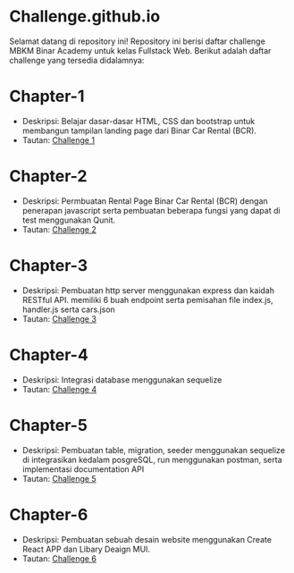 # Challenge.github.io

Selamat datang di repository ini! Repository ini berisi daftar challenge MBKM Binar Academy untuk kelas Fullstack Web. Berikut adalah daftar challenge yang tersedia didalamnya:

# Chapter-1

- Deskripsi: Belajar dasar-dasar HTML, CSS dan bootstrap untuk membangun tampilan landing page dari Binar Car Rental (BCR).
- Tautan: [Challenge 1](Chap-1/README.md)

# Chapter-2

- Deskripsi: Permbuatan Rental Page Binar Car Rental (BCR) dengan penerapan javascript serta pembuatan beberapa fungsi yang dapat di test menggunakan Qunit.
- Tautan: [Challenge 2](Chap-2/README.md)

# Chapter-3

- Deskripsi: Pembuatan http server menggunakan express dan kaidah RESTful API. memiliki 6 buah endpoint serta pemisahan file index.js, handler.js serta cars.json
- Tautan: [Challenge 3](Chap-3/README.md)

# Chapter-4

- Deskripsi: Integrasi database menggunakan sequelize
- Tautan: [Challenge 4](Chap-4/README.md)

# Chapter-5

- Deskripsi: Pembuatan table, migration, seeder menggunakan sequelize di integrasikan kedalam posgreSQL, run menggunakan postman, serta implementasi documentation API
- Tautan: [Challenge 5](Chap-5/README.md)

# Chapter-6

- Deskripsi: Pembuatan sebuah desain website menggunakan Create React APP dan Libary Deaign MUI.
- Tautan: [Challenge 6](Chap-5/README.md)
